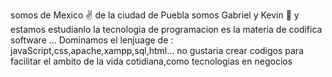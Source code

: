 somos de Mexico ​​✌️​ de la ciudad de Puebla
somos Gabriel y Kevin ​🤝​ y estamos estudianlo la tecnologia de programacion es la materia de codifica software ...
Dominamos el lenjuage de : javaScript,css,apache,xampp,sql,html...
no gustaria crear codigos para facilitar el ambito de la vida cotidiana,como tecnologias en negocios 
